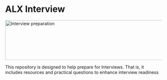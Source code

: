 # ALX Interview
<img src="https://www.google.com/imgres?imgurl=https%3A%2F%2Fresources.workable.com%2Fwp-content%2Fuploads%2F2018%2F05%2Fprepare-interviews-featured.png&tbnid=RBqlN9KoFFEm1M&vet=12ahUKEwiCgouE4fD_AhUqmycCHbV5AP0QMygNegUIARD3AQ..i&imgrefurl=https%3A%2F%2Fresources.workable.com%2Ftutorial%2Fpreparing-conduct-interview&docid=cGqwR8Of1R3XrM&w=507&h=281&q=interviews&ved=2ahUKEwiCgouE4fD_AhUqmycCHbV5AP0QMygNegUIARD3AQ" alt="Interview preparation" style="width:1200px;height:128px;">
<p>This repository is designed to help prepare for Interviews. That is, it includes resources and practical questions to enhance interview readiness</p>






